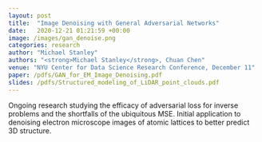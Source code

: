 ```yaml
---
layout: post
title:  "Image Denoising with General Adversarial Networks"
date:   2020-12-21 01:21:59 +00:00
image: /images/gan_denoise.png
categories: research
author: "Michael Stanley"
authors: "<strong>Michael Stanley</strong>, Chuan Chen"
venue: "NYU Center for Data Science Research Conference, December 11"
paper: /pdfs/GAN_for_EM_Image_Denoising.pdf
slides: /pdfs/Structured_modeling_of_LiDAR_point_clouds.pdf
---
```

Ongoing research studying the efficacy of adversarial loss for inverse problems and the shortfalls of the ubiquitous MSE. Initial application to denoising electron microscope images of atomic lattices to better predict 3D structure.